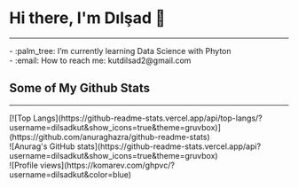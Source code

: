 # Hi there, I'm Dılşad 👋
<hr>
- :palm_tree: I’m currently learning Data Science with Phyton
<br>
- :email: How to reach me: kutdilsad2@gmail.com

## Some of My Github Stats
<hr>
[![Top Langs](https://github-readme-stats.vercel.app/api/top-langs/?username=dilsadkut&show_icons=true&theme=gruvbox)](https://github.com/anuraghazra/github-readme-stats)
<br>
![Anurag's GitHub stats](https://github-readme-stats.vercel.app/api?username=dilsadkut&show_icons=true&theme=gruvbox)
<br>
![Profile views](https://komarev.com/ghpvc/?username=dilsadkut&color=blue)


